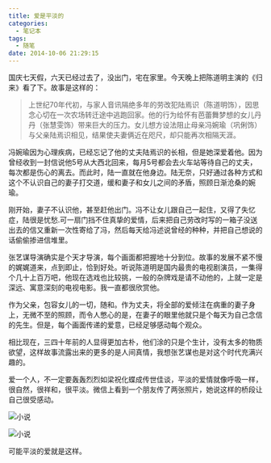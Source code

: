 ```yaml
---
title: 爱是平淡的
categories:
  - 笔记本
tags:
  - 随笔
date: 2014-10-06 21:29:15
---
```


国庆七天假，六天已经过去了，没出门，宅在家里。今天晚上把陈道明主演的《归来》看了下。故事是这样的：

> 上世纪70年代初，与家人音讯隔绝多年的劳改犯陆焉识（陈道明饰），因思念心切在一次农场转迁途中逃跑回家。他的行为给怀有芭蕾舞梦想的女儿丹丹（张慧雯饰）带来巨大的压力。女儿想方设法阻止母亲冯婉瑜（巩俐饰）与父亲陆焉识相见，结果使夫妻俩近在咫尺，却只能再次相隔天涯。

冯婉瑜因为心理疾病，已经忘记了他的丈夫陆焉识的长相，但是她深爱着他。因为曾经收到一封信说他5号从大西北回来，每月5号都会去火车站等待自己的丈夫，每次都是伤心的离去。而此时，陆一直就在他身边。陆无奈，只好通过各种方式和这个不认识自己的妻子打交道，缓和妻子和女儿之间的矛盾，照顾日渐沧桑的婉瑜。

刚开始，妻子不认识他，甚至赶他出门。冯不让女儿跟自己一起住，又得了失忆症，陆很是忧愁.可一扇门挡不住真挚的爱情，后来把自己劳改时写的一箱子没送出去的信又重新一次性寄给了冯，然后每天给冯述说曾经的种种，并把自己想说的话偷偷掺进信堆里。

张艺谋导演确实是个天才导演，每个画面都把握地十分到位。故事的发展不紧不慢的娓娓道来，点到即止，恰到好处。听说陈道明是国内最贵的电视剧演员，一集得个几十上百万吧，他现在选戏也比较挑，一般的杂牌戏是请不动他的，上就一定是深远、寓意深刻的电视电影。我一直都很欣赏他。

作为父亲，包容女儿的一切，随和。作为丈夫，将全部的爱倾注在病重的妻子身上，无微不至的照顾，而令人憋心的是，在妻子的眼里他就只是个每天为自己念信的先生。但是，每个画面传递的爱意，已经足够感动每个观众。

相比现在，三四十年前的人显得更加古朴，他们涂的只是个生计，没有太多的物质欲望，这样故事流露出来的更多的是人间真情，我想张艺谋也是对这个时代充满兴趣的。

爱一个人，不一定要轰轰烈烈如梁祝化蝶成传世佳谈，平淡的爱情就像呼吸一样，很自然，很祥和，很平淡。微信上看到一个朋友传了两张照片，她说这样的桥段让自己很受感动。

![小说](http://barretlee.com/life/content/images/2014/Oct/mmexport1412602015076.jpg)

![小说](http://barretlee.com/life/content/images/2014/Oct/mmexport1412602018170.jpg)

可能平淡的爱就是这样。